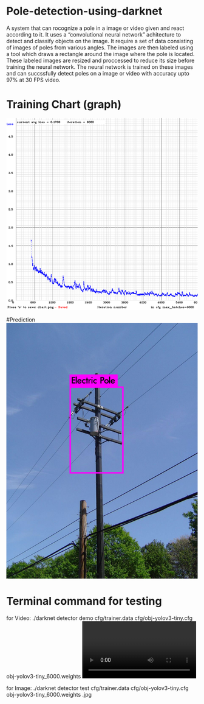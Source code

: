 # Pole-detection-using-darknet

A system that can rocognize a pole in a image or video given and react according to it. It
uses a “convolutional neural network” achitecture to detect and classify objects on
the image. It require a set of data consisting of images of poles from various angles. 
The images are then labeled using a tool which draws a rectangle around
the image where the pole is located. These labeled images are resized and proccessed
to reduce its size before training the neural network. The neural network is trained on
these images and can succssfully detect poles on a image or video with accuracy upto
97% at 30 FPS video.

# Training Chart (graph)
![](chart.png)

#Prediction
![](predictions.jpg)

# Terminal command for testing

for Video:
./darknet detector demo cfg/trainer.data cfg/obj-yolov3-tiny.cfg obj-yolov3-tiny_6000.weights <video>.mp4 
 
for Image:
./darknet detector test cfg/trainer.data cfg/obj-yolov3-tiny.cfg obj-yolov3-tiny_6000.weights <image>.jpg 
